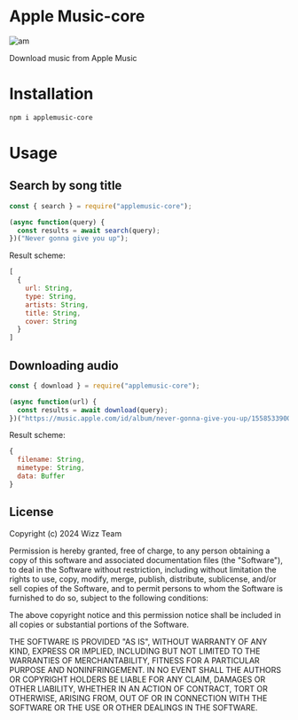 # Apple Music-core
![am](https://upload.wikimedia.org/wikipedia/commons/5/5f/Apple_Music_icon.svg)

Download music from Apple Music

# Installation
```bash
npm i applemusic-core
```

# Usage
## Search by song title
```javascript
const { search } = require("applemusic-core");

(async function(query) {
  const results = await search(query);
})("Never gonna give you up");
```

Result scheme:
```javascript
[
  {
    url: String,
    type: String,
    artists: String,
    title: String,
    cover: String
  }
]
```

## Downloading audio
```javascript
const { download } = require("applemusic-core");

(async function(url) {
  const results = await download(query);
})("https://music.apple.com/id/album/never-gonna-give-you-up/1558533900?i=1558534271");
```

Result scheme:
```javascript
{
  filename: String,
  mimetype: String,
  data: Buffer
}
```


License
-------

Copyright (c) 2024 Wizz Team

Permission is hereby granted, free of charge, to any person obtaining a copy 
of this software and associated documentation files (the "Software"), to deal 
in the Software without restriction, including without limitation the rights 
to use, copy, modify, merge, publish, distribute, sublicense, and/or sell 
copies of the Software, and to permit persons to whom the Software is 
furnished to do so, subject to the following conditions:

The above copyright notice and this permission notice shall be included in 
all copies or substantial portions of the Software.

THE SOFTWARE IS PROVIDED "AS IS", WITHOUT WARRANTY OF ANY KIND, EXPRESS OR 
IMPLIED, INCLUDING BUT NOT LIMITED TO THE WARRANTIES OF MERCHANTABILITY, 
FITNESS FOR A PARTICULAR PURPOSE AND NONINFRINGEMENT. IN NO EVENT SHALL THE 
AUTHORS OR COPYRIGHT HOLDERS BE LIABLE FOR ANY CLAIM, DAMAGES OR OTHER 
LIABILITY, WHETHER IN AN ACTION OF CONTRACT, TORT OR OTHERWISE, ARISING FROM, 
OUT OF OR IN CONNECTION WITH THE SOFTWARE OR THE USE OR OTHER DEALINGS IN 
THE SOFTWARE.
